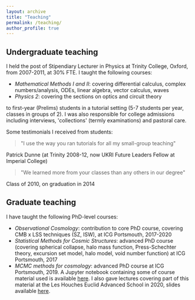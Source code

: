 ```yaml
---
layout: archive
title: "Teaching"
permalink: /teaching/
author_profile: true
---
```


Undergraduate teaching
---

I held the post of Stipendiary Lecturer in Physics at Trinity College, Oxford, from 2007-2011, at 30% FTE. I taught the 
following courses:
- *Mathematical Methods I and II*: covering differential calculus, complex numbers/analysis, ODEs, linear algebra, 
vector calculus,  waves
- *Physics 2*: covering the sections on optics and circuit theory

to first-year (Prelims) students in a tutorial setting (5-7 students per year, classes in groups of 2). I was also 
responsible for college admissions including interviews, 'collections' (termly examinations) and pastoral care.

Some testimonials I received from students:
>"I use the way you ran tutorials for all my small-group teaching"

Patrick Dunne (at Trinity 2008-12, now UKRI Future Leaders Fellow at Imperial College)

>"We learned more from your classes than any others in our degree"

Class of 2010, on graduation in 2014 

Graduate teaching
---
 
 I have taught the following PhD-level courses:
 - *Observational Cosmology*: contribution to core PhD course, covering CMB x LSS techniques (SZ, ISW), at 
 ICG Portsmouth, 2017-2020
 - *Statistical Methods for Cosmic Structures*: advanced PhD course (covering spherical collapse, halo
 mass function, Press-Schechter theory, excursion set model, halo model, void number function) at ICG Portsmouth, 2017
 - *MCMC methods for cosmology*: advanced PhD course at ICG Portsmouth, 2019. A Jupyter notebook containing some of 
 course material used is available 
 [here](https://github.com/seshnadathur/IntroductionToMCMC/blob/master/IntroductionToMCMCMethodsLectures.ipynb). I also 
 gave lectures covering part of this material at the Les Houches Euclid Advanced School in 2020, slides available 
 [here](https://github.com/seshnadathur/IntroductionToMCMC/blob/master/lecture_slides_EuclidSchool.pdf).
 
  
